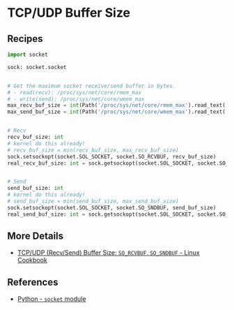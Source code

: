 # TCP/UDP Buffer Size

## Recipes

```python
import socket

sock: socket.socket


# Get the maximum socket receive/send buffer in bytes.
# - read(recv): /proc/sys/net/core/rmem_max
# - write(send): /proc/sys/net/core/wmem_max
max_recv_buf_size = int(Path('/proc/sys/net/core/rmem_max').read_text('utf-8').strip())
max_send_buf_size = int(Path('/proc/sys/net/core/wmem_max').read_text('utf-8').strip())


# Recv
recv_buf_size: int
# kernel do this already!
# recv_buf_size = min(recv_buf_size, max_recv_buf_size)
sock.setsockopt(socket.SOL_SOCKET, socket.SO_RCVBUF, recv_buf_size)
real_recv_buf_size: int = sock.getsockopt(socket.SOL_SOCKET, socket.SO_RCVBUF)


# Send
send_buf_size: int
# kernel do this already!
# send_buf_size = min(send_buf_size, max_send_buf_size)
sock.setsockopt(socket.SOL_SOCKET, socket.SO_SNDBUF, send_buf_size)
real_send_buf_size: int = sock.getsockopt(socket.SOL_SOCKET, socket.SO_SNDBUF)
```

## More Details

- [TCP/UDP (Recv/Send) Buffer Size: `SO_RCVBUF`, `SO_SNDBUF` - Linux Cookbook](https://leven-cn.github.io/linux-cookbook/cookbook/net/buffer_size)

## References

- [Python - `socket` module](https://docs.python.org/3/library/socket.html)
